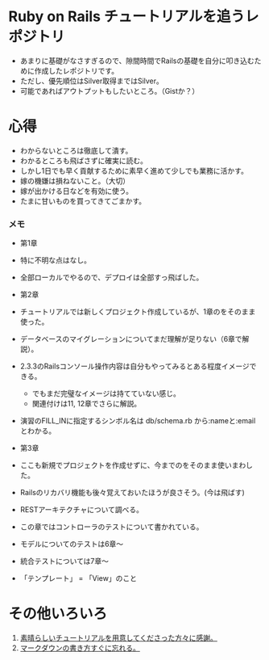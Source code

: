 # Ruby on Rails チュートリアルを追うレポジトリ
- あまりに基礎がなさすぎるので、隙間時間でRailsの基礎を自分に叩き込むために作成したレポジトリです。
- ただし、優先順位はSilver取得まではSilver。
- 可能であればアウトプットもしたいところ。（Gistか？）

# 心得
- わからないところは徹底して潰す。
- わかるところも飛ばさずに確実に読む。
 - しかし1日でも早く貢献するために素早く進めて少しでも業務に活かす。
- 嫁の機嫌は損ねないこと。（大切）
 - 嫁が出かける日などを有効に使う。
 - たまに甘いものを買ってきてごまかす。

### メモ
- 第1章
 - 特に不明な点はなし。
 - 全部ローカルでやるので、デプロイは全部すっ飛ばした。

- 第2章
 - チュートリアルでは新しくプロジェクト作成しているが、1章のをそのまま使った。
 - データベースのマイグレーションについてまだ理解が足りない（6章で解説）。
 - 2.3.3のRailsコンソール操作内容は自分もやってみるとある程度イメージできる。
   - でもまだ完璧なイメージは持てていない感じ。
   - 関連付けは11, 12章でさらに解説。
 - 演習のFILL_INに指定するシンボル名は db/schema.rb から:nameと:emailとわかる。

- 第3章
 - ここも新規でプロジェクトを作成せずに、今までのをそのまま使いまわした。
 - Railsのリカバリ機能も後々覚えておいたほうが良さそう。(今は飛ばす)
 - RESTアーキテクチャについて調べる。
 - この章ではコントローラのテストについて書かれている。
  - モデルについてのテストは6章〜
  - 統合テストについては7章〜
 - 「テンプレート」 = 「View」のこと


# その他いろいろ
1. [素晴らしいチュートリアルを用意してくださった方々に感謝。](http://railstutorial.jp/)
1. [マークダウンの書き方すぐに忘れる。](http://www.markdown.jp/syntax/)

